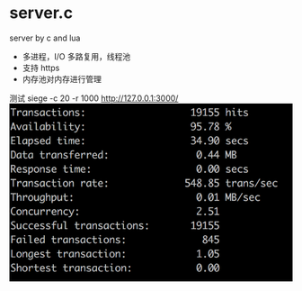 # server.c
server by c and lua
- 多进程，I/O 多路复用，线程池
- 支持 https
- 内存池对内存进行管理

测试
siege -c 20 -r 1000 http://127.0.0.1:3000/
![siege](./screen/1.png)
